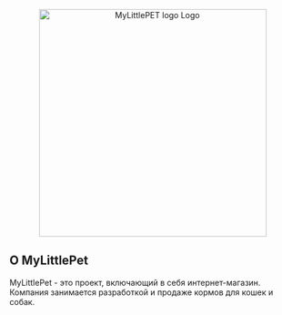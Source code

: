 <p align="center"><a href="https://mylittlepet.online" target="_blank"><img src="https://ucc44c8cf34b1d5727ad3228485b.previews.dropboxusercontent.com/p/thumb/ACT3OFFG3xF_ZfEpzihQF1Ew90oKjXSmsURB_Bs6LqbGZcK1kraimg-6NvVgq_zCI6cVDyqrKtCKhFJqHPC3gomrZUm4NsTOs4pwETB7zgacgnFz8ta-WadMYjA9V--81DqM6vW9jNGMJkswxxl_FxFubnlQzl_-oBY5Md-be9s99gVH29QyOBmDtD8CplSSKsEIeUoPBKx6OBSlMyoboaguEZg3RiZBVX5aaFR8ZNqqyLXfhpuYiQDunZD_gA19HKi7IESr8VKfmbLQv2F4uRfsZo3MVJxwFjXcYd1iSDY3GPpfnSwYB2agkJZxhrSTZi3dInRdxqW1zO9qKOxIH45WoRJb2C85Wrn8JN1-4BQsMuEknv7_Qx8Fw2i48gNdLfk/p.png" width="400" alt="MyLittlePET logo Logo"></a></p>



## О MyLittlePet

MyLittlePet - это проект, включающий в себя интернет-магазин. Компания занимается разработкой и продаже кормов для кошек и собак.


